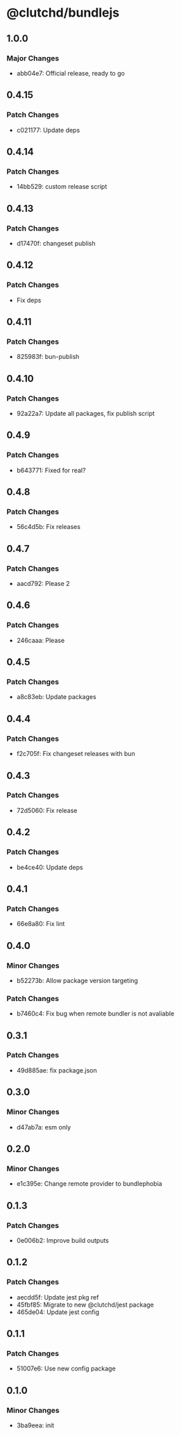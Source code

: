# @clutchd/bundlejs

## 1.0.0

### Major Changes

- abb04e7: Official release, ready to go

## 0.4.15

### Patch Changes

- c021177: Update deps

## 0.4.14

### Patch Changes

- 14bb529: custom release script

## 0.4.13

### Patch Changes

- d17470f: changeset publish

## 0.4.12

### Patch Changes

- Fix deps

## 0.4.11

### Patch Changes

- 825983f: bun-publish

## 0.4.10

### Patch Changes

- 92a22a7: Update all packages, fix publish script

## 0.4.9

### Patch Changes

- b643771: Fixed for real?

## 0.4.8

### Patch Changes

- 56c4d5b: Fix releases

## 0.4.7

### Patch Changes

- aacd792: Please 2

## 0.4.6

### Patch Changes

- 246caaa: Please

## 0.4.5

### Patch Changes

- a8c83eb: Update packages

## 0.4.4

### Patch Changes

- f2c705f: Fix changeset releases with bun

## 0.4.3

### Patch Changes

- 72d5060: Fix release

## 0.4.2

### Patch Changes

- be4ce40: Update deps

## 0.4.1

### Patch Changes

- 66e8a80: Fix lint

## 0.4.0

### Minor Changes

- b52273b: Allow package version targeting

### Patch Changes

- b7460c4: Fix bug when remote bundler is not avaliable

## 0.3.1

### Patch Changes

- 49d885ae: fix package.json

## 0.3.0

### Minor Changes

- d47ab7a: esm only

## 0.2.0

### Minor Changes

- e1c395e: Change remote provider to bundlephobia

## 0.1.3

### Patch Changes

- 0e006b2: Improve build outputs

## 0.1.2

### Patch Changes

- aecdd5f: Update jest pkg ref
- 45fbf85: Migrate to new @clutchd/jest package
- 465de04: Update jest config

## 0.1.1

### Patch Changes

- 51007e6: Use new config package

## 0.1.0

### Minor Changes

- 3ba9eea: init
